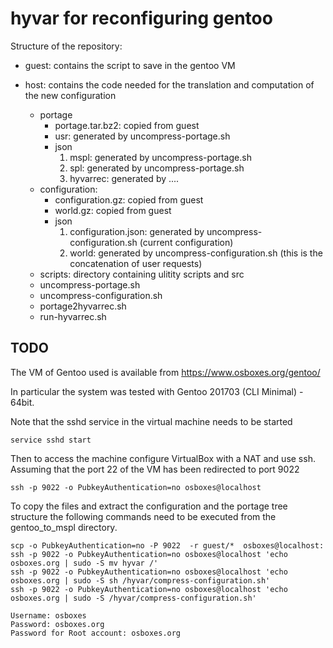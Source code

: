 # hyvar for reconfiguring gentoo

Structure of the repository:

* guest: contains the script to save in the gentoo VM

* host: contains the code needed for the translation and computation of the new configuration
   - portage
      * portage.tar.bz2: copied from guest
      * usr: generated by uncompress-portage.sh
      * json
         1. mspl: generated by uncompress-portage.sh
         2. spl: generated by uncompress-portage.sh
         3. hyvarrec: generated by ....
   - configuration:
      * configuration.gz: copied from guest
      * world.gz: copied from guest 
      * json
         1. configuration.json: generated by uncompress-configuration.sh (current configuration)
         2. world: generated by uncompress-configuration.sh (this is the concatenation of user requests)
   - scripts: directory containing ulitity scripts and src 
   - uncompress-portage.sh
   - uncompress-configuration.sh
   - portage2hyvarrec.sh
   - run-hyvarrec.sh
      

 
  




TODO
----------------------
The VM of Gentoo used is available from https://www.osboxes.org/gentoo/

In particular the system was tested with Gentoo 201703 (CLI Minimal) - 64bit.

Note that the sshd service in the virtual machine needs to be started

```
service sshd start
```

Then to access the machine configure VirtualBox with a NAT and use ssh.
Assuming that the port 22 of the VM has been redirected to port 9022

```
ssh -p 9022 -o PubkeyAuthentication=no osboxes@localhost
```

To copy the files and extract the configuration and the portage tree structure the following commands need to be
executed from the gentoo_to_mspl directory.
```
scp -o PubkeyAuthentication=no -P 9022  -r guest/*  osboxes@localhost:
ssh -p 9022 -o PubkeyAuthentication=no osboxes@localhost 'echo osboxes.org | sudo -S mv hyvar /'
ssh -p 9022 -o PubkeyAuthentication=no osboxes@localhost 'echo osboxes.org | sudo -S sh /hyvar/compress-configuration.sh'
ssh -p 9022 -o PubkeyAuthentication=no osboxes@localhost 'echo osboxes.org | sudo -S /hyvar/compress-configuration.sh'
```


``` 
Username: osboxes
Password: osboxes.org
Password for Root account: osboxes.org
```

